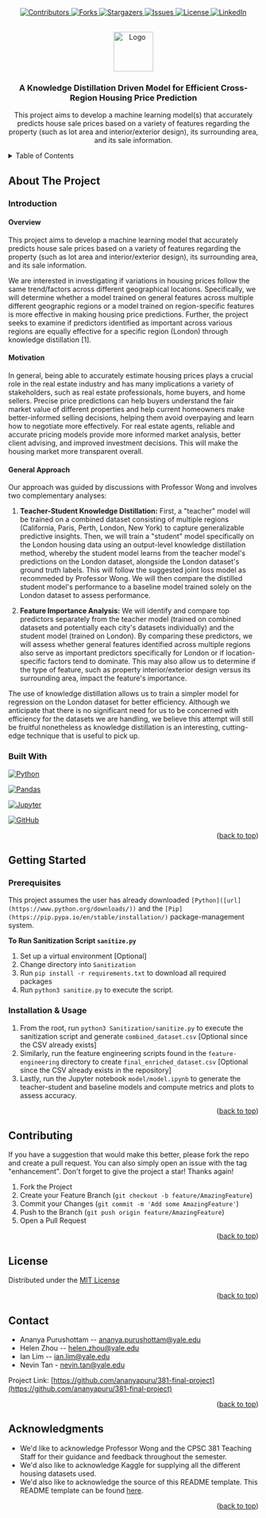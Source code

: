 <p align="center">
  <a href="https://github.com/ananyapuru/381-final-project/graphs/contributors">
    <img src="https://img.shields.io/github/contributors/ananyapuru/381-final-project?style=for-the-badge" alt="Contributors">
  </a>
  <a href="https://github.com/ananyapuru/381-final-project/network/members">
    <img src="https://img.shields.io/github/forks/ananyapuru/381-final-project?style=for-the-badge" alt="Forks">
  </a>
  <a href="https://github.com/ananyapuru/381-final-project/stargazers">
    <img src="https://img.shields.io/github/stars/ananyapuru/381-final-project?style=for-the-badge" alt="Stargazers">
  </a>
  <a href="https://github.com/ananyapuru/381-final-project/issues">
    <img src="https://img.shields.io/github/issues/ananyapuru/381-final-project?style=for-the-badge" alt="Issues">
  </a>
  <a href="https://github.com/ananyapuru/381-final-project/blob/main/LICENSE">
    <img src="https://img.shields.io/github/license/ananyapuru/381-final-project?style=for-the-badge" alt="License">
  </a>
  <a href="https://linkedin.com/in/ananya-purushottam">
    <img src="https://img.shields.io/badge/LinkedIn-blue?style=for-the-badge&logo=linkedin&logoColor=white" alt="LinkedIn">
  </a>
</p>

<!-- PROJECT LOGO -->
<br />
<div align="center">
  <a href="https://github.com/ananyapuru/381-final-project/">
    <img src="https://cdn-icons-png.flaticon.com/512/8637/8637099.png" alt="Logo" width="80" height="80">
  </a>

<h3 align="center">A Knowledge Distillation Driven Model for Efficient Cross-Region Housing Price Prediction</h3>

  <p align="center">
    This project aims to develop a machine learning model(s) that accurately predicts house sale prices based on a variety of features regarding the property (such as lot area and interior/exterior design), its surrounding area, and its sale information.
    <br />
  </p>
</div>



<!-- TABLE OF CONTENTS -->
<details>
  <summary>Table of Contents</summary>
  <ol>
    <li>
      <a href="#about-the-project">About The Project</a>
      <ul>
        <li><a href="#built-with">Built With</a></li>
      </ul>
    </li>
    <li>
      <a href="#getting-started">Getting Started</a>
      <ul>
        <li><a href="#prerequisites">Prerequisites</a></li>
        <li><a href="#installation">Installation</a></li>
      </ul>
    </li>
    <li><a href="#usage">Usage</a></li>
    <li><a href="#contributing">Contributing</a></li>
    <li><a href="#license">License</a></li>
    <li><a href="#contact">Contact</a></li>
    <li><a href="#acknowledgments">Acknowledgments</a></li>
  </ol>
</details>



<!-- ABOUT THE PROJECT -->
## About The Project

### Introduction

#### Overview
This project aims to develop a machine learning model that accurately predicts house sale prices based on a variety of features regarding the property (such as lot area and interior/exterior design), its surrounding area, and its sale information.

We are interested in investigating if variations in housing prices follow the same trend/factors across different geographical locations. Specifically, we will determine whether a model trained on general features across multiple different geographic regions or a model trained on region-specific features is more effective in making housing price predictions. Further, the project seeks to examine if predictors identified as important across various regions are equally effective for a specific region (London) through knowledge distillation [1].

#### Motivation
In general, being able to accurately estimate housing prices plays a crucial role in the real estate industry and has many implications a variety of stakeholders, such as real estate professionals, home buyers, and home sellers. Precise price predictions can help buyers understand the fair market value of different properties and help current homeowners make better-informed selling decisions, helping them avoid overpaying and learn how to negotiate more effectively. For real estate agents, reliable and accurate pricing models provide more informed market analysis, better client advising, and improved investment decisions. This will make the housing market more transparent overall.

#### General Approach
Our approach was guided by discussions with Professor Wong and involves two complementary analyses:

1. **Teacher-Student Knowledge Distillation:**
First, a "teacher" model will be trained on a combined dataset consisting of multiple regions (California, Paris, Perth, London, New York) to capture generalizable predictive insights. Then, we will train a "student" model specifically on the London housing data using an output-level knowledge distillation method, whereby the student model learns from the teacher model's predictions on the London dataset, alongside the London dataset's ground truth labels. This will follow the suggested joint loss model as recommeded by Professor Wong. We will then compare the distilled student model's performance to a baseline model trained solely on the London dataset to assess performance.

2. **Feature Importance Analysis:**
We will identify and compare top predictors separately from the teacher model (trained on combined datasets and potentially each city's datasets individually) and the student model (trained on London). By comparing these predictors, we will assess whether general features identified across multiple regions also serve as important predictors specifically for London or if location-specific factors tend to dominate. This may also allow us to determine if the type of feature, such as property interior/exterior design versus its surrounding area, impact the feature's importance.

The use of knowledge distillation allows us to train a simpler model for regression on the London dataset for better efficiency. Although we anticipate that there is no significant need for us to be concerned with efficiency for the datasets we are handling, we believe this attempt will still be fruitful nonetheless as knowledge distillation is an interesting, cutting-edge technique that is useful to pick up.


### Built With

[![Python][Python-badge]][Python-url]

[![Pandas][Pandas-badge]][Pandas-url]

[![Jupyter][Jupyter-badge]][Jupyter-url]

[![GitHub][GitHub-badge]][GitHub-url]


<p align="right">(<a href="#readme-top">back to top</a>)</p>



<!-- GETTING STARTED -->
## Getting Started

### Prerequisites
This project assumes the user has already downloaded `[Python]([url](https://www.python.org/downloads/))` and the `[Pip](https://pip.pypa.io/en/stable/installation/)` package-management system.

**To Run Sanitization Script `sanitize.py`**
1. Set up a virtual environment [Optional]
2. Change directory into `Sanitization`
3. Run `pip install -r requirements.txt` to download all required packages
4. Run `python3 sanitize.py` to execute the script.


### Installation & Usage 

1. From the root, run `python3 Sanitization/sanitize.py` to execute the sanitization script and generate `combined_dataset.csv` [Optional since the CSV already exists]
2. Similarly, run the feature engineering scripts found in the `feature-engineering` directory to create `final_enriched_dataset.csv` [Optional since the CSV already exists in the repository]
3. Lastly, run the Jupyter notebook `model/model.ipynb` to generate the teacher-student and baseline models and compute metrics and plots to assess accuracy.

<p align="right">(<a href="#readme-top">back to top</a>)</p>


<!-- CONTRIBUTING -->
## Contributing

If you have a suggestion that would make this better, please fork the repo and create a pull request. You can also simply open an issue with the tag "enhancement".
Don't forget to give the project a star! Thanks again!

1. Fork the Project
2. Create your Feature Branch (`git checkout -b feature/AmazingFeature`)
3. Commit your Changes (`git commit -m 'Add some AmazingFeature'`)
4. Push to the Branch (`git push origin feature/AmazingFeature`)
5. Open a Pull Request

<p align="right">(<a href="#readme-top">back to top</a>)</p>


<!-- LICENSE -->
## License

Distributed under the [MIT License](https://opensource.org/license/mit)

<p align="right">(<a href="#readme-top">back to top</a>)</p>



<!-- CONTACT -->
## Contact
- Ananya Purushottam -- ananya.purushottam@yale.edu
- Helen Zhou -- helen.zhou@yale.edu
- Ian Lim -- ian.lim@yale.edu
- Nevin Tan - nevin.tan@yale.edu

Project Link: [https://github.com/ananyapuru/381-final-project](https://github.com/ananyapuru/381-final-project)

<p align="right">(<a href="#readme-top">back to top</a>)</p>


<!-- ACKNOWLEDGMENTS -->
## Acknowledgments

* We'd like to acknowledge Professor Wong and the CPSC 381 Teaching Staff for their guidance and feedback throughout the semester.
* We'd also like to acknowledge Kaggle for supplying all the different housing datasets used.
* We'd also like to acknowledge the source of this README template. This README template can be found [here](https://github.com/othneildrew/Best-README-Template/tree/main).

<p align="right">(<a href="#readme-top">back to top</a>)</p>


<!-- MARKDOWN LINKS & IMAGES -->
<!-- https://www.markdownguide.org/basic-syntax/#reference-style-links -->
[contributors-shield]: https://img.shields.io/github/contributors/ananyapuru/381-final-project.svg?style=for-the-badge
[contributors-url]: https://github.com/ananyapuru/381-final-project/graphs/contributors
[forks-shield]: https://img.shields.io/github/forks/ananyapuru/381-final-project.svg?style=for-the-badge
[forks-url]: https://github.com/ananyapuru/381-final-project/network/members
[stars-shield]: https://img.shields.io/github/stars/ananyapuru/381-final-project.svg?style=for-the-badge
[stars-url]: https://github.com/ananyapuru/381-final-project/stargazers
[issues-shield]: https://img.shields.io/github/issues/ananyapuru/381-final-project.svg?style=for-the-badge
[issues-url]: https://github.com/ananyapuru/381-final-project/issues
[license-shield]: https://img.shields.io/github/license/ananyapuru/381-final-project.svg?style=for-the-badge
[license-url]: https://opensource.org/license/mit
[linkedin-shield]: https://img.shields.io/badge/-LinkedIn-black.svg?style=for-the-badge&logo=linkedin&colorB=555
[linkedin-url]: https://linkedin.com/in/ananya-purushottam
[product-screenshot]: images/screenshot.png
[Python-badge]: https://img.shields.io/badge/Python-3776AB?style=for-the-badge&logo=python&logoColor=white
[Python-url]: https://www.python.org/
[Pandas-badge]: https://img.shields.io/badge/Pandas-150458?style=for-the-badge&logo=pandas&logoColor=white
[Pandas-url]: https://pandas.pydata.org/
[Jupyter-badge]: https://img.shields.io/badge/Jupyter-F37626?style=for-the-badge&logo=jupyter&logoColor=white
[Jupyter-url]: https://jupyter.org/
[GitHub-badge]: https://img.shields.io/badge/GitHub-100000?style=for-the-badge&logo=github&logoColor=white
[GitHub-url]: https://github.com/

